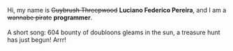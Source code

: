 Hi, my name is ~~Guybrush Threepwood~~ **Luciano Federico Pereira**, and I am a ~~wannabe pirate~~ **programmer**.<br><br>A short song: 604 bounty of doubloons gleams in the sun, a treasure hunt has just begun! Arrr!
